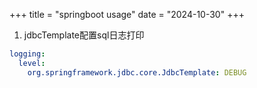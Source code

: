 +++
title = "springboot usage"
date = "2024-10-30"
+++

1. jdbcTemplate配置sql日志打印
```yaml
logging:
  level:
    org.springframework.jdbc.core.JdbcTemplate: DEBUG
```
